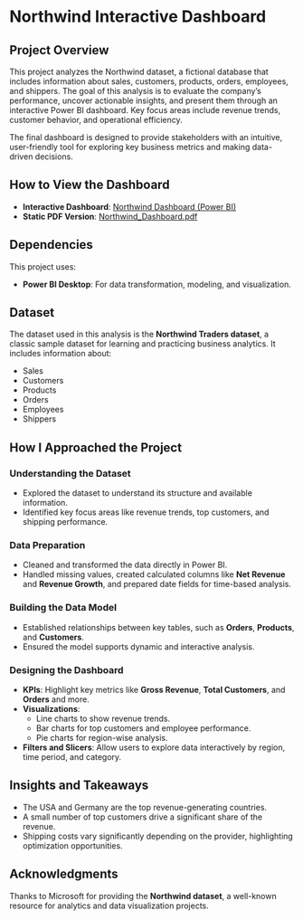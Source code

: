 # Northwind Interactive Dashboard

## Project Overview
This project analyzes the Northwind dataset, a fictional database that includes information about sales, customers, products, orders, employees, and shippers. The goal of this analysis is to evaluate the company’s performance, uncover actionable insights, and present them through an interactive Power BI dashboard. Key focus areas include revenue trends, customer behavior, and operational efficiency.

The final dashboard is designed to provide stakeholders with an intuitive, user-friendly tool for exploring key business metrics and making data-driven decisions.

## How to View the Dashboard
- **Interactive Dashboard**: [Northwind Dashboard (Power BI)](https://app.powerbi.com/view?r=eyJrIjoiMGQ0NDhmMDItNTlhYy00OTU4LTgwNTctYWIzN2U3OWJkZDQ1IiwidCI6ImI4NjBiZTJmLTI1ZGMtNDc0ZC1iNzJiLTIxZmQ4YzA0NGRiMCJ9&pageName=e4d3beb05de0653c01a7)
- **Static PDF Version**: [Northwind_Dashboard.pdf]()

## Dependencies
This project uses:
- **Power BI Desktop**: For data transformation, modeling, and visualization.

## Dataset
The dataset used in this analysis is the **Northwind Traders dataset**, a classic sample dataset for learning and practicing business analytics. It includes information about:
- Sales
- Customers
- Products
- Orders
- Employees
- Shippers

## How I Approached the Project

### Understanding the Dataset
- Explored the dataset to understand its structure and available information.
- Identified key focus areas like revenue trends, top customers, and shipping performance.

### Data Preparation
- Cleaned and transformed the data directly in Power BI.
- Handled missing values, created calculated columns like **Net Revenue** and **Revenue Growth**, and prepared date fields for time-based analysis.

### Building the Data Model
- Established relationships between key tables, such as **Orders**, **Products**, and **Customers**.
- Ensured the model supports dynamic and interactive analysis.

### Designing the Dashboard
- **KPIs**: Highlight key metrics like **Gross Revenue**, **Total Customers**, and **Orders** and more.
- **Visualizations**:
  - Line charts to show revenue trends.
  - Bar charts for top customers and employee performance.
  - Pie charts for region-wise analysis.
- **Filters and Slicers**: Allow users to explore data interactively by region, time period, and category.

## Insights and Takeaways
- The USA and Germany are the top revenue-generating countries.
- A small number of top customers drive a significant share of the revenue.
- Shipping costs vary significantly depending on the provider, highlighting optimization opportunities.

## Acknowledgments
Thanks to Microsoft for providing the **Northwind dataset**, a well-known resource for analytics and data visualization projects.

